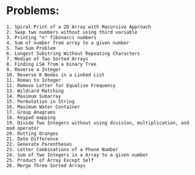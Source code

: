 # Problems:

    1. Spiral Print of a 2D Array with Recursive Approach
    2. Swap two numbers without using third variable
    3. Printing "n" fibonacci numbers
    4. Sum of number from array to a given number
    5. Two Sum Problem
    6. Longest Substring Without Repeating Characters
    7. Median of Two Sorted Arrays
    8. Finding LSA from a binary Tree
    9. Reverse a Integer
    10. Reverse K Nodes in a Linked List
    11. Roman to Integer
    12. Remove Letter for Equalize Frequency
    13. Wildcard Matching
    14. Maximum Subarray
    15. Permutation in String
    16. Maximum Water Container
    17. Group Anagrams
    18. Keypad mapping
    19. Divide Two Integers without using division, multiplication, and mod operator
    20. Rotting Oranges
    21. Date Difference
    22. Generate Parentheses
    23. Letter Combinations of a Phone Number
    24. Sum of Two Integers in a Array to a given number
    25. Product of Array Except Self
    26. Merge Three Sorted Arrays
